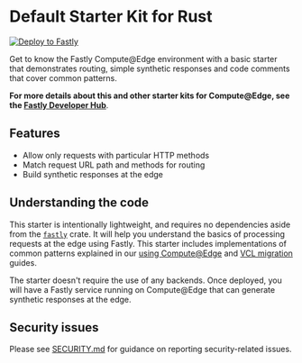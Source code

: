 # Default Starter Kit for Rust

[![Deploy to Fastly](https://deploy.edgecompute.app/button)](https://deploy.edgecompute.app/deploy)

Get to know the Fastly Compute@Edge environment with a basic starter that demonstrates routing, simple synthetic responses and code comments that cover common patterns.

**For more details about this and other starter kits for Compute@Edge, see the [Fastly Developer Hub](https://developer.fastly.com/solutions/starters/)**.

## Features

- Allow only requests with particular HTTP methods
- Match request URL path and methods for routing
- Build synthetic responses at the edge

## Understanding the code

This starter is intentionally lightweight, and requires no dependencies aside from the [`fastly`](https://docs.rs/fastly) crate. It will help you understand the basics of processing requests at the edge using Fastly. This starter includes implementations of common patterns explained in our [using Compute@Edge](https://developer.fastly.com/learning/compute/rust/) and [VCL migration](https://developer.fastly.com/learning/compute/migrate/) guides.

The starter doesn't require the use of any backends. Once deployed, you will have a Fastly service running on Compute@Edge that can generate synthetic responses at the edge.

## Security issues

Please see [SECURITY.md](SECURITY.md) for guidance on reporting security-related issues.
